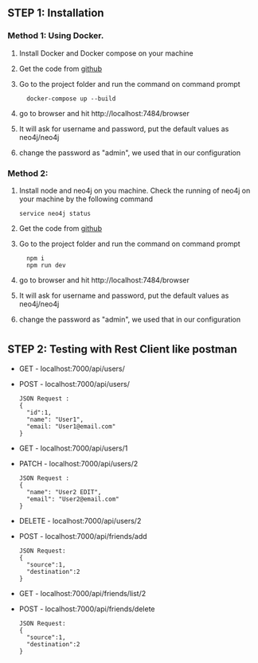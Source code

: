 ## STEP 1: Installation

### Method 1: Using Docker.

1. Install Docker and Docker compose on your machine
2. Get the code from [github](http://github.com)
3. Go to the project folder and run the command on command prompt


    ```
      docker-compose up --build
    ```

4. go to browser and hit http://localhost:7484/browser
5. It will ask for username and password, put the default values as neo4j/neo4j
6. change the password as "admin", we used that in our configuration

### Method 2:

1. Install node and neo4j on you machine. Check the running of neo4j on your machine by the following command


    ```
    service neo4j status
    ```

2. Get the code from [github](http://github.com)
3. Go to the project folder and run the command on command prompt


    ```
      npm i
      npm run dev
    ```

4. go to browser and hit http://localhost:7484/browser
5. It will ask for username and password, put the default values as neo4j/neo4j
6. change the password as "admin", we used that in our configuration

   #

## STEP 2: Testing with Rest Client like postman

- GET - localhost:7000/api/users/
- POST - localhost:7000/api/users/
  ```
  JSON Request :
  {
    "id":1,
    "name": "User1",
    "email: "User1@email.com"
  }
  ```
- GET - localhost:7000/api/users/1
- PATCH - localhost:7000/api/users/2
  ```
  JSON Request :
  {
    "name": "User2 EDIT",
    "email": "User2@email.com"
  }
  ```
- DELETE - localhost:7000/api/users/2

- POST - localhost:7000/api/friends/add
  ```
  JSON Request:
  {
    "source":1,
    "destination":2
  }
  ```
- GET - localhost:7000/api/friends/list/2
- POST - localhost:7000/api/friends/delete
  ```
  JSON Request:
  {
    "source":1,
    "destination":2
  }
  ```
